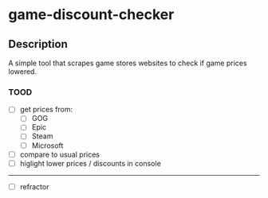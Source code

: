 # game-discount-checker

## Description

A simple tool that scrapes game stores websites to check if game prices lowered.

### TOOD

- [ ] get prices from:
  - [ ] GOG
  - [ ] Epic
  - [ ] Steam
  - [ ] Microsoft

- [ ] compare to usual prices
- [ ] higlight lower prices / discounts in console

---

- [ ] refractor
